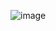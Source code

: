 ![image](https://github.com/Lozovskij/WPF-rabota.by-scraper/assets/56762093/54ec185c-8d0a-4d99-99d5-8ac7fb5a1252)
